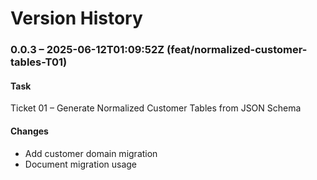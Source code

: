 # Version History

### 0.0.3 – 2025-06-12T01:09:52Z (feat/normalized-customer-tables-T01)

#### Task
Ticket 01 – Generate Normalized Customer Tables from JSON Schema

#### Changes
- Add customer domain migration
- Document migration usage

